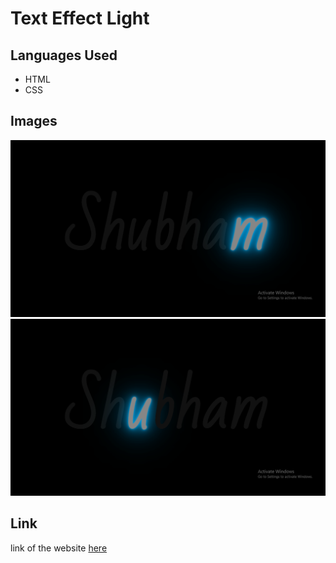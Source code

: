 <h1>Text Effect Light</h1>
<h2>Languages Used</h2>
<ul>
  <li>HTML</li>
  <li>CSS</li>
</ul>
<h2>Images</h2>
<img src="./images/Screenshot (522).png"/>
<img src="./images/Screenshot (523).png"/>
<h2>Link</h2>
<p>link of the website <a href="https://xenodochial-bell-1ad526.netlify.app/">here</a>
  
